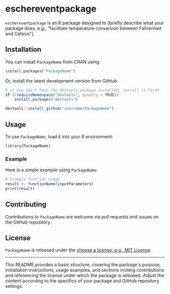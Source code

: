 # eschereventpackage

`eschereventpackage` is an R package designed to [briefly describe what your package does, e.g., "facilitate temperature conversion between Fahrenheit and Celsius"].

## Installation

You can install `PackageName` from CRAN using:

```R
install.packages("PackageName")
```

Or, install the latest development version from GitHub:

```R
# if you don't have the devtools package installed, install it first
if (!requireNamespace("devtools", quietly = TRUE))
    install.packages("devtools")

devtools::install_github("username/PackageName")
```

## Usage

To use `PackageName`, load it into your R environment:

```R
library(PackageName)
```

### Example

Here is a simple example using `PackageName`:

```R
# Example function usage
result <- functionName(inputParameters)
print(result)
```

## Contributing

Contributions to `PackageName` are welcome via pull requests and issues on the GitHub repository.

## License

`PackageName` is released under the [choose a license, e.g., MIT License](LICENSE).

---

This README provides a basic structure, covering the package's purpose, installation instructions, usage examples, and sections inviting contributions and referencing the license under which the package is released. Adjust the content according to the specifics of your package and GitHub repository settings.
